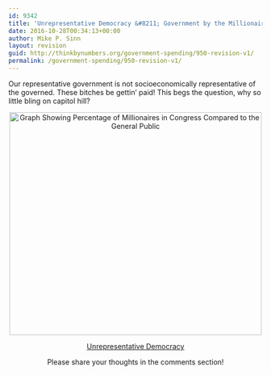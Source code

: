 ```yaml
---
id: 9342
title: 'Unrepresentative Democracy &#8211; Government by the Millionaires and for the Millionaires'
date: 2016-10-28T00:34:13+00:00
author: Mike P. Sinn
layout: revision
guid: http://thinkbynumbers.org/government-spending/950-revision-v1/
permalink: /government-spending/950-revision-v1/
---
```

Our representative government is not socioeconomically representative of the governed. These bitches be gettin&#8217; paid! This begs the question, why so little bling on capitol hill?

<p style="text-align: center;">
  <img class=" aligncenter" title="Unrepresentative Democracy - Government by the Millionaires and for the Millionaires" src="http://thinkbynumbers.org/wp-content/uploads/2011/10/Unrepresentative-Democracy-e1319168693378.jpg" alt="Graph Showing Percentage of Millionaires in Congress Compared to the General Public" width="500" height="442" />
</p>

<p style="text-align: center;">
  <span style="text-decoration: underline;">Unrepresentative Democracy</span>
</p>

<p style="text-align: center;">
  <p style="text-align: center;">
    Please share your thoughts in the comments section!
  </p>
  
  <p>
    &nbsp;
  </p>
  
  <p>
    &nbsp;
  </p>